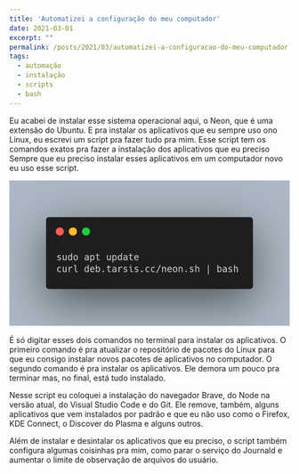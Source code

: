 ```yaml
---
title: 'Automatizei a configuração do meu computador'
date: 2021-03-01
excerpt: ""
permalink: /posts/2021/03/automatizei-a-configuracao-do-meu-computador
tags:
  - automação
  - instalação
  - scripts
  - bash
---
```


Eu acabei de instalar esse sistema operacional aqui, o Neon, que é uma extensão do Ubuntu.
E pra instalar os aplicativos que eu sempre uso ono Linux, eu escrevi um script pra fazer tudo pra mim.
Esse script tem os comandos exatos pra fazer a instalação dos aplicativos que eu preciso
Sempre que eu preciso instalar esses aplicativos em um computador novo eu uso esse script.

<img src="/images/neon-install.png" alt="neon-install" />

É só digitar esses dois comandos no terminal para instalar os aplicativos.
O primeiro comando é pra atualizar o repositório de pacotes do Linux para que eu consigo instalar novos pacotes de aplicativos no computador.
O segundo comando é pra instalar os aplicativos.
Ele demora um pouco pra terminar mas, no final, está tudo instalado.

Nesse script eu coloquei a instalação do navegador Brave, do Node na versão atual, do Visual Studio Code e do Git.
Ele remove, também, alguns aplicativos que vem instalados por padrão e que eu não uso como o Firefox, KDE Connect, o Discover do Plasma e alguns outros.

Além de instalar e desintalar os aplicativos que eu preciso, o script também configura algumas coisinhas pra mim, como parar o serviço do Journald e aumentar o limite de observação de arquivos do usuário.
